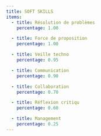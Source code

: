 ```yaml
---
title: SOFT SKILLS
items:
  - title: Résolution de problèmes
    percentage: 1.00

  - title: Force de proposition
    percentage: 1.00

  - title: Veille techno
    percentage: 0.95

  - title: Communication
    percentage: 0.90

  - title: Collaboration
    percentage: 0.70

  - title: Réflexion critiqu
    percentage: 0.60

  - title: Management
    percentage: 0.25
---
```

